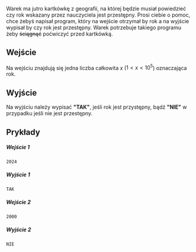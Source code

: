Warek ma jutro kartkówkę z geografii, na której będzie musiał powiedzieć czy rok wskazany przez nauczyciela jest przestępny. Prosi ciebie o pomoc, chce żebyś napisał program, który na wejście otrzymał by rok a na wyjście wypisał by czy rok jest przestępny. Warek potrzebuje takiego programu żeby ~~ściągnąć~~  poćwiczyć przed kartkówką.
## Wejście
Na wejściu znajdują się jedna liczba całkowita $x$  ($1 < x < 10^5$) oznaczająca rok.
## Wyjście
Na wyjściu należy wypisać **"TAK"**, jeśli rok jest przystępny, bądź **"NIE"** w przypadku jeśli nie jest przestępny.

## Prykłady
##### Wejście 1 
```
2024
```
##### Wyjście 1
```
TAK
```

##### Wejście 2
```
2000
```
##### Wyjście 2
```
NIE
```